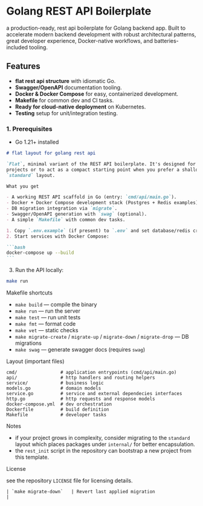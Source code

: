 # Golang REST API Boilerplate

a production-ready, rest api boilerplate for Golang backend app. Built to accelerate modern backend development with robust architectural patterns, great developer experience, Docker-native workflows, and batteries-included tooling.

## Features

- **flat rest api structure** with idiomatic Go.
- **Swagger/OpenAPI** documentation tooling.
- **Docker \& Docker Compose** for easy, containerized development.
- **Makefile** for common dev and CI tasks.
- **Ready for cloud-native deployment** on Kubernetes.
- **Testing** setup for unit/integration testing.

### 1. Prerequisites

- Go 1.21+ installed

````markdown
# flat layout for golang rest api

`Flat`, minimal variant of the REST API boilerplate. It's designed for small
projects or to act as a compact starting point when you prefer a shallower directory layout compared to the
`standard` layout.

What you get

- A working REST API scaffold in Go (entry: `cmd/api/main.go`).
- Docker + Docker Compose development stack (Postgres + Redis examples).
- DB migration integration via `migrate`.
- Swagger/OpenAPI generation with `swag` (optional).
- A simple `Makefile` with common dev tasks.

1. Copy `.env.example` (if present) to `.env` and set database/redis credentials and ports.
2. Start services with Docker Compose:

```bash
docker-compose up --build
```
````

3. Run the API locally:

```bash
make run
```

Makefile shortcuts

- `make build` — compile the binary
- `make run` — run the server
- `make test` — run unit tests
- `make fmt` — format code
- `make vet` — static checks
- `make migrate-create` / `migrate-up` / `migrate-down` / `migrate-drop` — DB migrations
- `make swag` — generate swagger docs (requires `swag`)

Layout (important files)

```
cmd/                # application entrypoints (cmd/api/main.go)
api/                # http handlers and routing helpers
service/            # business logic
models.go           # domain models
service.go          # service and external dependecies interfaces
http.go             # http requests and response models
docker-compose.yml  # dev orchestration
Dockerfile          # build definition
Makefile            # developer tasks
```

Notes

- if your project grows in complexity, consider migrating to the `standard` layout which places packages
  under `internal/` for better encapsulation.
- the `rest_init` script in the repository can bootstrap a new project from this template.

License

see the repository `LICENSE` file for licensing details.

```
| `make migrate-down`   | Revert last applied migration                       |
```
